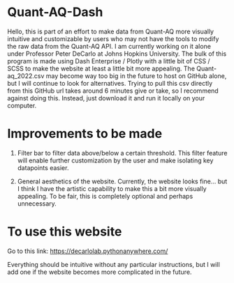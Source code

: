 # Quant-AQ-Dash

Hello, this is part of an effort to make data from Quant-AQ more visually intuitive and customizable by users who may not have the tools to modify the raw data
from the Quant-AQ API. I am currently working on it alone under Professor Peter DeCarlo at Johns Hopkins University. The bulk of this program is made using Dash 
Enterprise / Plotly with a little bit of CSS / SCSS to make the website at least a little bit more appealing. The Quant-aq_2022.csv may become way too big in the 
future to host on GitHub alone, but I will continue to look for alternatives. Trying to pull this csv directly from this GitHub url takes around 6 minutes give or 
take, so I recommend against doing this. Instead, just download it and run it locally on your computer. 

# Improvements to be made 

1. Filter bar to filter data above/below a certain threshold. 
This filter feature will enable further customization by the user and make isolating key datapoints easier.

2. General aesthetics of the website. 
Currently, the website looks fine... but I think I have the artistic capability to make this a bit more visually appealing. To be fair, this is completely 
optional and perhaps unnecessary. 

# To use this website

Go to this link: https://decarlolab.pythonanywhere.com/

Everything should be intuitive without any particular instructions, but I will add one if the website becomes more complicated in the future. 
